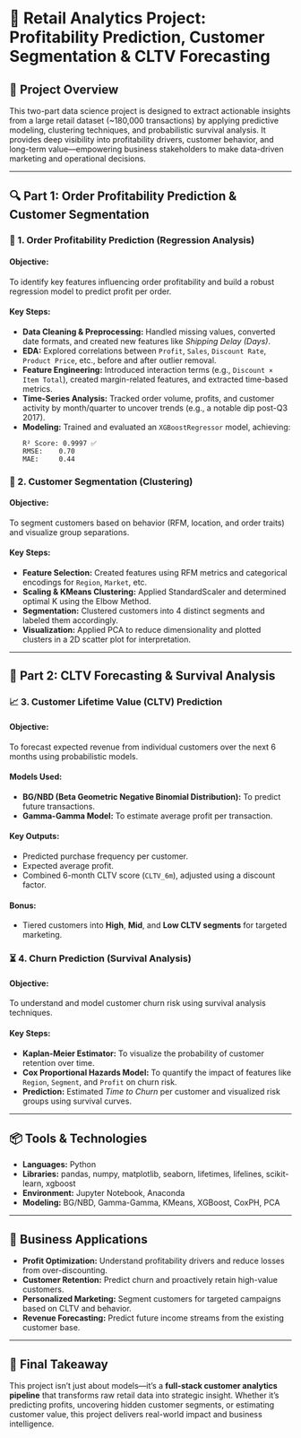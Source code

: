 # 🧠 Retail Analytics Project: Profitability Prediction, Customer Segmentation & CLTV Forecasting

## 📌 Project Overview

This two-part data science project is designed to extract actionable insights from a large retail dataset (~180,000 transactions) by applying predictive modeling, clustering techniques, and probabilistic survival analysis. It provides deep visibility into profitability drivers, customer behavior, and long-term value—empowering business stakeholders to make data-driven marketing and operational decisions.

---

## 🔍 Part 1: Order Profitability Prediction & Customer Segmentation

### 💸 1. **Order Profitability Prediction (Regression Analysis)**

#### Objective:
To identify key features influencing order profitability and build a robust regression model to predict profit per order.

#### Key Steps:
- **Data Cleaning & Preprocessing:** Handled missing values, converted date formats, and created new features like *Shipping Delay (Days)*.
- **EDA:** Explored correlations between `Profit`, `Sales`, `Discount Rate`, `Product Price`, etc., before and after outlier removal.
- **Feature Engineering:** Introduced interaction terms (e.g., `Discount × Item Total`), created margin-related features, and extracted time-based metrics.
- **Time-Series Analysis:** Tracked order volume, profits, and customer activity by month/quarter to uncover trends (e.g., a notable dip post-Q3 2017).
- **Modeling:** Trained and evaluated an `XGBoostRegressor` model, achieving:
  ```
  R² Score: 0.9997 ✅
  RMSE:    0.70
  MAE:     0.44
  ```

### 🧍 2. **Customer Segmentation (Clustering)**

#### Objective:
To segment customers based on behavior (RFM, location, and order traits) and visualize group separations.

#### Key Steps:
- **Feature Selection:** Created features using RFM metrics and categorical encodings for `Region`, `Market`, etc.
- **Scaling & KMeans Clustering:** Applied StandardScaler and determined optimal K using the Elbow Method.
- **Segmentation:** Clustered customers into 4 distinct segments and labeled them accordingly.
- **Visualization:** Applied PCA to reduce dimensionality and plotted clusters in a 2D scatter plot for interpretation.

---

## 🔁 Part 2: CLTV Forecasting & Survival Analysis

### 📈 3. **Customer Lifetime Value (CLTV) Prediction**

#### Objective:
To forecast expected revenue from individual customers over the next 6 months using probabilistic models.

#### Models Used:
- **BG/NBD (Beta Geometric Negative Binomial Distribution):** To predict future transactions.
- **Gamma-Gamma Model:** To estimate average profit per transaction.

#### Key Outputs:
- Predicted purchase frequency per customer.
- Expected average profit.
- Combined 6-month CLTV score (`CLTV_6m`), adjusted using a discount factor.

#### Bonus:
- Tiered customers into **High**, **Mid**, and **Low CLTV segments** for targeted marketing.

### ⏳ 4. **Churn Prediction (Survival Analysis)**

#### Objective:
To understand and model customer churn risk using survival analysis techniques.

#### Key Steps:
- **Kaplan-Meier Estimator:** To visualize the probability of customer retention over time.
- **Cox Proportional Hazards Model:** To quantify the impact of features like `Region`, `Segment`, and `Profit` on churn risk.
- **Prediction:** Estimated *Time to Churn* per customer and visualized risk groups using survival curves.

---

## 📦 Tools & Technologies

- **Languages:** Python
- **Libraries:** pandas, numpy, matplotlib, seaborn, lifetimes, lifelines, scikit-learn, xgboost
- **Environment:** Jupyter Notebook, Anaconda
- **Modeling:** BG/NBD, Gamma-Gamma, KMeans, XGBoost, CoxPH, PCA

---

## 💼 Business Applications

- **Profit Optimization:** Understand profitability drivers and reduce losses from over-discounting.
- **Customer Retention:** Predict churn and proactively retain high-value customers.
- **Personalized Marketing:** Segment customers for targeted campaigns based on CLTV and behavior.
- **Revenue Forecasting:** Predict future income streams from the existing customer base.

---

## 🎯 Final Takeaway

This project isn’t just about models—it’s a **full-stack customer analytics pipeline** that transforms raw retail data into strategic insight. Whether it’s predicting profits, uncovering hidden customer segments, or estimating customer value, this project delivers real-world impact and business intelligence.
